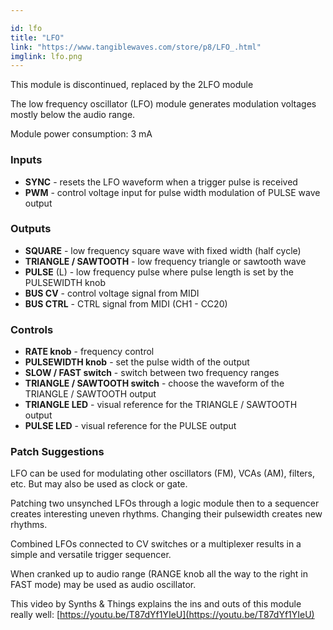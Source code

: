 ```yaml
---

id: lfo
title: "LFO"
link: "https://www.tangiblewaves.com/store/p8/LFO_.html"
imglink: lfo.png
---
```





This module is discontinued, replaced by the 2LFO module

The low frequency oscillator (LFO) module generates modulation voltages mostly below the audio range.

Module power consumption: 3 mA

### Inputs

*   **SYNC** - resets the LFO waveform when a trigger pulse is received
*   **PWM** - control voltage input for pulse width modulation of PULSE wave output

### Outputs

*   **SQUARE** - low frequency square wave with fixed width (half cycle)
*   **TRIANGLE / SAWTOOTH** - low frequency triangle or sawtooth wave
*   **PULSE** (L) - low frequency pulse where pulse length is set by the PULSEWIDTH knob
*   **BUS CV** - control voltage signal from MIDI
*   **BUS CTRL** - CTRL signal from MIDI (CH1 - CC20)

### Controls

*   **RATE knob** - frequency control
*   **PULSEWIDTH knob** - set the pulse width of the output
*   **SLOW / FAST switch** - switch between two frequency ranges
*   **TRIANGLE / SAWTOOTH switch** - choose the waveform of the TRIANGLE / SAWTOOTH output
*   **TRIANGLE LED** - visual reference for the TRIANGLE / SAWTOOTH output
*   **PULSE LED** - visual reference for the PULSE output

### Patch Suggestions

LFO can be used for modulating other oscillators (FM), VCAs (AM), filters, etc. But may also be used as clock or gate.

Patching two unsynched LFOs through a logic module then to a sequencer creates interesting uneven rhythms. Changing their pulsewidth creates new rhythms.

Combined LFOs connected to CV switches or a multiplexer results in a simple and versatile trigger sequencer.

When cranked up to audio range (RANGE knob all the way to the right in FAST mode) may be used as audio oscillator.

This video by Synths & Things explains the ins and outs of this module really well: [https://youtu.be/T87dYf1YIeU](https://youtu.be/T87dYf1YIeU)





